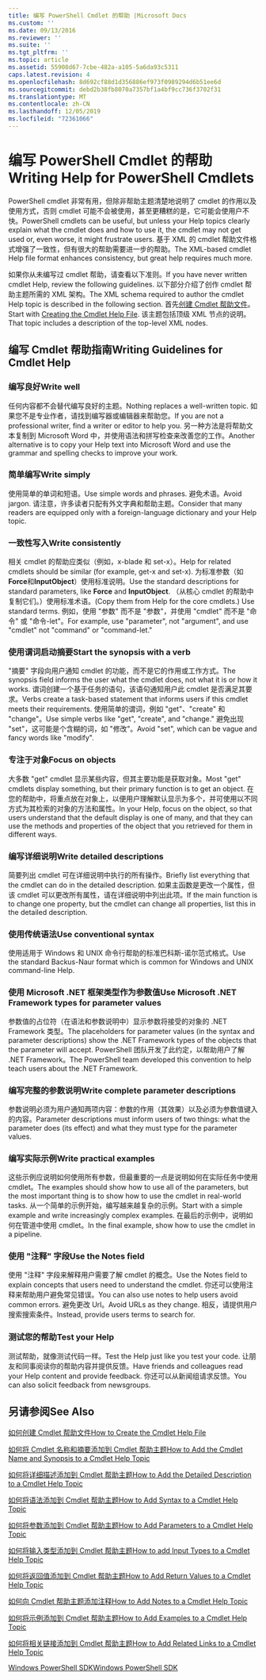 ```yaml
---
title: 编写 PowerShell Cmdlet 的帮助 |Microsoft Docs
ms.custom: ''
ms.date: 09/13/2016
ms.reviewer: ''
ms.suite: ''
ms.tgt_pltfrm: ''
ms.topic: article
ms.assetid: 55908d67-7cbe-482a-a105-5a6da93c5311
caps.latest.revision: 4
ms.openlocfilehash: 8d692cf88d1d356886ef973f0989294d6b51ee6d
ms.sourcegitcommit: debd2b38fb8070a7357bf1a4bf9cc736f3702f31
ms.translationtype: MT
ms.contentlocale: zh-CN
ms.lasthandoff: 12/05/2019
ms.locfileid: "72361066"
---
```

# <a name="writing-help-for-powershell-cmdlets"></a><span data-ttu-id="23aa8-102">编写 PowerShell Cmdlet 的帮助</span><span class="sxs-lookup"><span data-stu-id="23aa8-102">Writing Help for PowerShell Cmdlets</span></span>

<span data-ttu-id="23aa8-103">PowerShell cmdlet 非常有用，但除非帮助主题清楚地说明了 cmdlet 的作用以及使用方式，否则 cmdlet 可能不会被使用，甚至更糟糕的是，它可能会使用户不快。</span><span class="sxs-lookup"><span data-stu-id="23aa8-103">PowerShell cmdlets can be useful, but unless your Help topics clearly explain what the cmdlet does and how to use it, the cmdlet may not get used or, even worse, it might frustrate users.</span></span>
<span data-ttu-id="23aa8-104">基于 XML 的 cmdlet 帮助文件格式增强了一致性，但有很大的帮助需要进一步的帮助。</span><span class="sxs-lookup"><span data-stu-id="23aa8-104">The XML-based cmdlet Help file format enhances consistency, but great help requires much more.</span></span>

<span data-ttu-id="23aa8-105">如果你从未编写过 cmdlet 帮助，请查看以下准则。</span><span class="sxs-lookup"><span data-stu-id="23aa8-105">If you have never written cmdlet Help, review the following guidelines.</span></span>
<span data-ttu-id="23aa8-106">以下部分介绍了创作 cmdlet 帮助主题所需的 XML 架构。</span><span class="sxs-lookup"><span data-stu-id="23aa8-106">The XML schema required to author the cmdlet Help topic is described in the following section.</span></span>
<span data-ttu-id="23aa8-107">首先[创建 Cmdlet 帮助文件](./how-to-create-the-cmdlet-help-file.md)。</span><span class="sxs-lookup"><span data-stu-id="23aa8-107">Start with [Creating the Cmdlet Help File](./how-to-create-the-cmdlet-help-file.md).</span></span>
<span data-ttu-id="23aa8-108">该主题包括顶级 XML 节点的说明。</span><span class="sxs-lookup"><span data-stu-id="23aa8-108">That topic includes a description of the top-level XML nodes.</span></span>

## <a name="writing-guidelines-for-cmdlet-help"></a><span data-ttu-id="23aa8-109">编写 Cmdlet 帮助指南</span><span class="sxs-lookup"><span data-stu-id="23aa8-109">Writing Guidelines for Cmdlet Help</span></span>

### <a name="write-well"></a><span data-ttu-id="23aa8-110">编写良好</span><span class="sxs-lookup"><span data-stu-id="23aa8-110">Write well</span></span>
<span data-ttu-id="23aa8-111">任何内容都不会替代编写良好的主题。</span><span class="sxs-lookup"><span data-stu-id="23aa8-111">Nothing replaces a well-written topic.</span></span>
<span data-ttu-id="23aa8-112">如果您不是专业作者，请找到编写器或编辑器来帮助您。</span><span class="sxs-lookup"><span data-stu-id="23aa8-112">If you are not a professional writer, find a writer or editor to help you.</span></span>
<span data-ttu-id="23aa8-113">另一种方法是将帮助文本复制到 Microsoft Word 中，并使用语法和拼写检查来改善您的工作。</span><span class="sxs-lookup"><span data-stu-id="23aa8-113">Another alternative is to copy your Help text into Microsoft Word and use the grammar and spelling checks to improve your work.</span></span>

### <a name="write-simply"></a><span data-ttu-id="23aa8-114">简单编写</span><span class="sxs-lookup"><span data-stu-id="23aa8-114">Write simply</span></span>
<span data-ttu-id="23aa8-115">使用简单的单词和短语。</span><span class="sxs-lookup"><span data-stu-id="23aa8-115">Use simple words and phrases.</span></span>
<span data-ttu-id="23aa8-116">避免术语。</span><span class="sxs-lookup"><span data-stu-id="23aa8-116">Avoid jargon.</span></span>
<span data-ttu-id="23aa8-117">请注意，许多读者只配有外文字典和帮助主题。</span><span class="sxs-lookup"><span data-stu-id="23aa8-117">Consider that many readers are equipped only with a foreign-language dictionary and your Help topic.</span></span>

### <a name="write-consistently"></a><span data-ttu-id="23aa8-118">一致性写入</span><span class="sxs-lookup"><span data-stu-id="23aa8-118">Write consistently</span></span>
<span data-ttu-id="23aa8-119">相关 cmdlet 的帮助应类似（例如，x-blade 和 set-x）。</span><span class="sxs-lookup"><span data-stu-id="23aa8-119">Help for related cmdlets should be similar (for example, get-x and set-x).</span></span>
<span data-ttu-id="23aa8-120">为标准参数（如**Force**和**InputObject**）使用标准说明。</span><span class="sxs-lookup"><span data-stu-id="23aa8-120">Use the standard descriptions for standard parameters, like **Force** and **InputObject**.</span></span>
<span data-ttu-id="23aa8-121">（从核心 cmdlet 的帮助中复制它们。）使用标准术语。</span><span class="sxs-lookup"><span data-stu-id="23aa8-121">(Copy them from Help for the core cmdlets.) Use standard terms.</span></span>
<span data-ttu-id="23aa8-122">例如，使用 "参数" 而不是 "参数"，并使用 "cmdlet" 而不是 "命令" 或 "命令-let"。</span><span class="sxs-lookup"><span data-stu-id="23aa8-122">For example, use "parameter", not "argument", and use "cmdlet" not "command" or "command-let."</span></span>

### <a name="start-the-synopsis-with-a-verb"></a><span data-ttu-id="23aa8-123">使用谓词启动摘要</span><span class="sxs-lookup"><span data-stu-id="23aa8-123">Start the synopsis with a verb</span></span>
<span data-ttu-id="23aa8-124">"摘要" 字段向用户通知 cmdlet 的功能，而不是它的作用或工作方式。</span><span class="sxs-lookup"><span data-stu-id="23aa8-124">The synopsis field informs the user what the cmdlet does, not what it is or how it works.</span></span>
<span data-ttu-id="23aa8-125">谓词创建一个基于任务的语句，该语句通知用户此 cmdlet 是否满足其要求。</span><span class="sxs-lookup"><span data-stu-id="23aa8-125">Verbs create a task-based statement that informs users if this cmdlet meets their requirements.</span></span>
<span data-ttu-id="23aa8-126">使用简单的谓词，例如 "get"、"create" 和 "change"。</span><span class="sxs-lookup"><span data-stu-id="23aa8-126">Use simple verbs like "get", "create", and "change."</span></span>
<span data-ttu-id="23aa8-127">避免出现 "set"，这可能是个含糊的词，如 "修改"。</span><span class="sxs-lookup"><span data-stu-id="23aa8-127">Avoid "set", which can be vague and fancy words like "modify".</span></span>

### <a name="focus-on-objects"></a><span data-ttu-id="23aa8-128">专注于对象</span><span class="sxs-lookup"><span data-stu-id="23aa8-128">Focus on objects</span></span>
<span data-ttu-id="23aa8-129">大多数 "get" cmdlet 显示某些内容，但其主要功能是获取对象。</span><span class="sxs-lookup"><span data-stu-id="23aa8-129">Most "get" cmdlets display something, but their primary function is to get an object.</span></span>
<span data-ttu-id="23aa8-130">在您的帮助中，将重点放在对象上，以便用户理解默认显示为多个，并可使用以不同方式为其检索的对象的方法和属性。</span><span class="sxs-lookup"><span data-stu-id="23aa8-130">In your Help, focus on the object, so that users understand that the default display is one of many, and that they can use the methods and properties of the object that you retrieved for them in different ways.</span></span>

### <a name="write-detailed-descriptions"></a><span data-ttu-id="23aa8-131">编写详细说明</span><span class="sxs-lookup"><span data-stu-id="23aa8-131">Write detailed descriptions</span></span>
<span data-ttu-id="23aa8-132">简要列出 cmdlet 可在详细说明中执行的所有操作。</span><span class="sxs-lookup"><span data-stu-id="23aa8-132">Briefly list everything that the cmdlet can do in the detailed description.</span></span>
<span data-ttu-id="23aa8-133">如果主函数是更改一个属性，但该 cmdlet 可以更改所有属性，请在详细说明中列出此项。</span><span class="sxs-lookup"><span data-stu-id="23aa8-133">If the main function is to change one property, but the cmdlet can change all properties, list this in the detailed description.</span></span>

### <a name="use-conventional-syntax"></a><span data-ttu-id="23aa8-134">使用传统语法</span><span class="sxs-lookup"><span data-stu-id="23aa8-134">Use conventional syntax</span></span>
<span data-ttu-id="23aa8-135">使用适用于 Windows 和 UNIX 命令行帮助的标准巴科斯-诺尔范式格式。</span><span class="sxs-lookup"><span data-stu-id="23aa8-135">Use the standard Backus-Naur format which is common for Windows and UNIX command-line Help.</span></span>

### <a name="use-microsoft-net-framework-types-for-parameter-values"></a><span data-ttu-id="23aa8-136">使用 Microsoft .NET 框架类型作为参数值</span><span class="sxs-lookup"><span data-stu-id="23aa8-136">Use Microsoft .NET Framework types for parameter values</span></span>
<span data-ttu-id="23aa8-137">参数值的占位符（在语法和参数说明中）显示参数将接受的对象的 .NET Framework 类型。</span><span class="sxs-lookup"><span data-stu-id="23aa8-137">The placeholders for parameter values (in the syntax and parameter descriptions) show the .NET Framework types of the objects that the parameter will accept.</span></span>
<span data-ttu-id="23aa8-138">PowerShell 团队开发了此约定，以帮助用户了解 .NET Framework。</span><span class="sxs-lookup"><span data-stu-id="23aa8-138">The PowerShell team developed this convention to help teach users about the .NET Framework.</span></span>

### <a name="write-complete-parameter-descriptions"></a><span data-ttu-id="23aa8-139">编写完整的参数说明</span><span class="sxs-lookup"><span data-stu-id="23aa8-139">Write complete parameter descriptions</span></span>
<span data-ttu-id="23aa8-140">参数说明必须为用户通知两项内容：参数的作用（其效果）以及必须为参数值键入的内容。</span><span class="sxs-lookup"><span data-stu-id="23aa8-140">Parameter descriptions must inform users of two things: what the parameter does (its effect) and what they must type for the parameter values.</span></span>

### <a name="write-practical-examples"></a><span data-ttu-id="23aa8-141">编写实际示例</span><span class="sxs-lookup"><span data-stu-id="23aa8-141">Write practical examples</span></span>
<span data-ttu-id="23aa8-142">这些示例应说明如何使用所有参数，但最重要的一点是说明如何在实际任务中使用 cmdlet。</span><span class="sxs-lookup"><span data-stu-id="23aa8-142">The examples should show how to use all of the parameters, but the most important thing is to show how to use the cmdlet in real-world tasks.</span></span>
<span data-ttu-id="23aa8-143">从一个简单的示例开始，编写越来越复杂的示例。</span><span class="sxs-lookup"><span data-stu-id="23aa8-143">Start with a simple example and write increasingly complex examples.</span></span>
<span data-ttu-id="23aa8-144">在最后的示例中，说明如何在管道中使用 cmdlet。</span><span class="sxs-lookup"><span data-stu-id="23aa8-144">In the final example, show how to use the cmdlet in a pipeline.</span></span>

### <a name="use-the-notes-field"></a><span data-ttu-id="23aa8-145">使用 "注释" 字段</span><span class="sxs-lookup"><span data-stu-id="23aa8-145">Use the Notes field</span></span>
<span data-ttu-id="23aa8-146">使用 "注释" 字段来解释用户需要了解 cmdlet 的概念。</span><span class="sxs-lookup"><span data-stu-id="23aa8-146">Use the Notes field to explain concepts that users need to understand the cmdlet.</span></span>
<span data-ttu-id="23aa8-147">你还可以使用注释来帮助用户避免常见错误。</span><span class="sxs-lookup"><span data-stu-id="23aa8-147">You can also use notes to help users avoid common errors.</span></span>
<span data-ttu-id="23aa8-148">避免更改 Url。</span><span class="sxs-lookup"><span data-stu-id="23aa8-148">Avoid URLs as they change.</span></span>
<span data-ttu-id="23aa8-149">相反，请提供用户搜索搜索条件。</span><span class="sxs-lookup"><span data-stu-id="23aa8-149">Instead, provide users terms to search for.</span></span>

### <a name="test-your-help"></a><span data-ttu-id="23aa8-150">测试您的帮助</span><span class="sxs-lookup"><span data-stu-id="23aa8-150">Test your Help</span></span>
<span data-ttu-id="23aa8-151">测试帮助，就像测试代码一样。</span><span class="sxs-lookup"><span data-stu-id="23aa8-151">Test the Help just like you test your code.</span></span>
<span data-ttu-id="23aa8-152">让朋友和同事阅读你的帮助内容并提供反馈。</span><span class="sxs-lookup"><span data-stu-id="23aa8-152">Have friends and colleagues read your Help content and provide feedback.</span></span>
<span data-ttu-id="23aa8-153">你还可以从新闻组请求反馈。</span><span class="sxs-lookup"><span data-stu-id="23aa8-153">You can also solicit feedback from newsgroups.</span></span>

## <a name="see-also"></a><span data-ttu-id="23aa8-154">另请参阅</span><span class="sxs-lookup"><span data-stu-id="23aa8-154">See Also</span></span>

 [<span data-ttu-id="23aa8-155">如何创建 Cmdlet 帮助文件</span><span class="sxs-lookup"><span data-stu-id="23aa8-155">How to Create the Cmdlet Help File</span></span>](./how-to-create-the-cmdlet-help-file.md)

 [<span data-ttu-id="23aa8-156">如何将 Cmdlet 名称和摘要添加到 Cmdlet 帮助主题</span><span class="sxs-lookup"><span data-stu-id="23aa8-156">How to Add the Cmdlet Name and Synopsis to a Cmdlet Help Topic</span></span>](./how-to-add-the-cmdlet-name-and-synopsis-to-a-cmdlet-help-topic.md)

 [<span data-ttu-id="23aa8-157">如何将详细描述添加到 Cmdlet 帮助主题</span><span class="sxs-lookup"><span data-stu-id="23aa8-157">How to Add the Detailed Description to a Cmdlet Help Topic</span></span>](./how-to-add-a-cmdlet-description.md)

 [<span data-ttu-id="23aa8-158">如何将语法添加到 Cmdlet 帮助主题</span><span class="sxs-lookup"><span data-stu-id="23aa8-158">How to Add Syntax to a Cmdlet Help Topic</span></span>](./how-to-add-syntax-to-a-cmdlet-help-topic.md)

 [<span data-ttu-id="23aa8-159">如何将参数添加到 Cmdlet 帮助主题</span><span class="sxs-lookup"><span data-stu-id="23aa8-159">How to Add Parameters to a Cmdlet Help Topic</span></span>](./how-to-add-parameter-information.md)

 [<span data-ttu-id="23aa8-160">如何将输入类型添加到 Cmdlet 帮助主题</span><span class="sxs-lookup"><span data-stu-id="23aa8-160">How to add Input Types to a Cmdlet Help Topic</span></span>](./how-to-add-input-types-to-a-cmdlet-help-topic.md)

 [<span data-ttu-id="23aa8-161">如何将返回值添加到 Cmdlet 帮助主题</span><span class="sxs-lookup"><span data-stu-id="23aa8-161">How to Add Return Values to a Cmdlet Help Topic</span></span>](./how-to-add-return-values-to-a-cmdlet-help-topic.md)

 [<span data-ttu-id="23aa8-162">如何向 Cmdlet 帮助主题添加注释</span><span class="sxs-lookup"><span data-stu-id="23aa8-162">How to Add Notes to a Cmdlet Help Topic</span></span>](./how-to-add-notes-to-a-cmdlet-help-topic.md)

 [<span data-ttu-id="23aa8-163">如何将示例添加到 Cmdlet 帮助主题</span><span class="sxs-lookup"><span data-stu-id="23aa8-163">How to Add Examples to a Cmdlet Help Topic</span></span>](./how-to-add-examples-to-a-cmdlet-help-topic.md)

 [<span data-ttu-id="23aa8-164">如何将相关链接添加到 Cmdlet 帮助主题</span><span class="sxs-lookup"><span data-stu-id="23aa8-164">How to Add Related Links to a Cmdlet Help Topic</span></span>](./how-to-add-related-links-to-a-cmdlet-help-topic.md)

 [<span data-ttu-id="23aa8-165">Windows PowerShell SDK</span><span class="sxs-lookup"><span data-stu-id="23aa8-165">Windows PowerShell SDK</span></span>](../windows-powershell-reference.md)